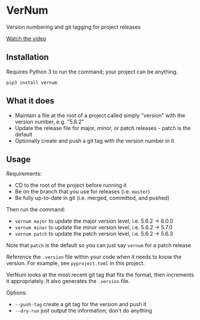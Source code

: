 # VerNum

Version numbering and git tagging for project releases

[Watch the video](https://www.youtube.com/watch?v=JD8WdVNv1ac)

## Installation

Requires Python 3 to run the command; your project can be anything.

```
pip3 install vernum
```

## What it does

- Maintain a file at the root of a project called simply "version" with the version number, e.g. "5.6.2"
- Update the release file for major, minor, or patch releases - patch is the default
- Optionally create and push a git tag with the version number in it

## Usage

Requirements:

- CD to the root of the project before running it
- Be on the branch that you use for releases (i.e. `master`)
- Be fully up-to-date in git (i.e. merged, committed, and pushed)

Then run the command:

- `vernum major` to update the major version level, i.e. 5.6.2 -> 6.0.0
- `vernum minor` to update the minor version level, i.e. 5.6.2 -> 5.7.0
- `vernum patch` to update the patch version level, i.e. 5.6.2 -> 5.6.3

Note that `patch` is the default so you can just say `vernum` for a patch release

Reference the `.version` file within your code when it needs to know the version. For example, see `pyproject.toml` in this project.

VerNum looks at the most recent git tag that fits the format, then increments it appropriately. It also generates the `.version` file.

Options:

- `--push-tag` create a git tag for the version and push it
- `--dry-run` just output the information; don't do anything